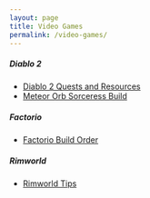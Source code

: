 ```yaml
---
layout: page
title: Video Games
permalink: /video-games/
---
```

##### Diablo 2
- [Diablo 2 Quests and Resources](https://tactictalisman.github.io/2020/06/13/diablo-two-quests.html)
- [Meteor Orb Sorceress Build](https://tactictalisman.github.io/2021/10/01/meteor-orb-sorc-build.html)

##### Factorio
- [Factorio Build Order](https://tactictalisman.github.io/2020/12/01/factorio-builder-order.html)

##### Rimworld
- [Rimworld Tips](https://tactictalisman.github.io/2020/08/14/rimworld-tips.html)
